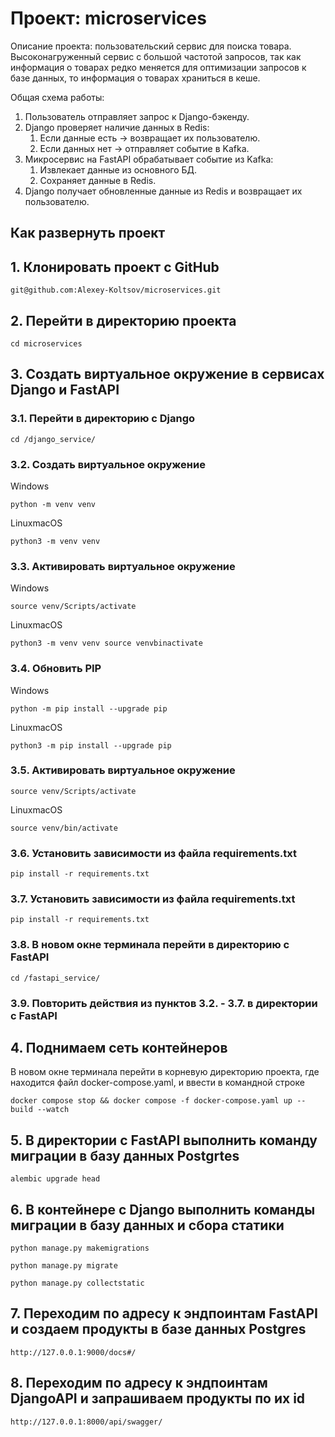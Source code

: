 # Проект: microservices
Описание проекта: пользовательский сервис для поиска товара. 
Высоконагруженный сервис с большой частотой запросов, так как информация о 
товарах редко меняется для оптимизации запросов к базе данных, то информация о 
товарах храниться в кеше.

Общая схема работы:
1. Пользователь отправляет запрос к Django-бэкенду.
2. Django проверяет наличие данных в Redis:
   1. Если данные есть → возвращает их пользователю.
   2. Если данных нет → отправляет событие в Kafka.
3. Микросервис на FastAPI обрабатывает событие из Kafka:
   1. Извлекает данные из основного БД.
   2. Сохраняет данные в Redis.
4. Django получает обновленные данные из Redis и возвращает их пользователю.

## Как развернуть проект

## 1. Клонировать проект с GitHub
```commandline
git@github.com:Alexey-Koltsov/microservices.git
```

## 2. Перейти в директорию проекта
```commandline
cd microservices
```

## 3. Cоздать виртуальное окружение в сервисах Django и FastAPI

### 3.1. Перейти в директорию с Django  
```
cd /django_service/
```

### 3.2. Cоздать виртуальное окружение
Windows
```
python -m venv venv
```

LinuxmacOS

```
python3 -m venv venv
```

### 3.3. Активировать виртуальное окружение
Windows
```
source venv/Scripts/activate
```

LinuxmacOS
```
python3 -m venv venv source venvbinactivate
```

### 3.4. Обновить PIP

Windows
```
python -m pip install --upgrade pip
```

LinuxmacOS
```
python3 -m pip install --upgrade pip
```

### 3.5. Активировать виртуальное окружение
```
source venv/Scripts/activate
```
LinuxmacOS
```
source venv/bin/activate
```

### 3.6. Установить зависимости из файла requirements.txt
```
pip install -r requirements.txt
```

### 3.7. Установить зависимости из файла requirements.txt
```
pip install -r requirements.txt
```

### 3.8. В новом окне терминала перейти в директорию с FastAPI   
```
cd /fastapi_service/
```

### 3.9. Повторить действия из пунктов 3.2. - 3.7. в директории с FastAPI

## 4. Поднимаем сеть контейнеров

В новом окне терминала перейти в корневую директорию проекта, где находится 
файл docker-compose.yaml, и ввести в командной строке
```commandline
docker compose stop && docker compose -f docker-compose.yaml up --build --watch
```

## 5. В директории с FastAPI выполнить команду миграции в базу данных Postgrtes
```commandline
alembic upgrade head
```

## 6. В контейнере с Django выполнить команды миграции в базу данных и сбора статики
```commandline
python manage.py makemigrations

python manage.py migrate
```

```commandline
python manage.py collectstatic
```

## 7. Переходим по адресу к эндпоинтам FastAPI и создаем продукты в базе данных Postgres
```commandline
http://127.0.0.1:9000/docs#/
```

## 8. Переходим по адресу к эндпоинтам DjangoAPI и запрашиваем продукты по их id
```commandline
http://127.0.0.1:8000/api/swagger/
```
